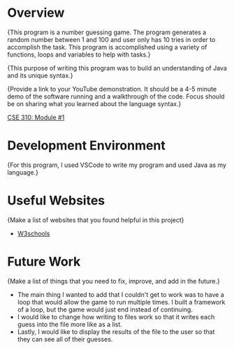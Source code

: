 # Overview

{This program is a number guessing game. The program generates a random number between 1 and 100 and user only has
10 tries in order to accomplish the task. This program is accomplished using a variety of functions, loops and variables to help with tasks.}

{This purpose of writing this program was to build an understanding of Java and its unique syntax.}

{Provide a link to your YouTube demonstration. It should be a 4-5 minute demo of the software running and a walkthrough of the code. Focus should be on sharing what you learned about the language syntax.}

[CSE 310: Module #1](https://youtu.be/9S91n2QPgAs)

# Development Environment

{For this program, I used VSCode to write my program and used Java as my language.}

# Useful Websites

{Make a list of websites that you found helpful in this project}

- [W3schools](https://www.w3schools.com/java/default.asp)

# Future Work

{Make a list of things that you need to fix, improve, and add in the future.}

- The main thing I wanted to add that I couldn't get to work was to have a loop that would allow the game to run
  multiple times. I built a framework of a loop, but the game would just end instead of continuing.
- I would like to change how writing to files work so that it writes each guess into the file more like as a list.
- Lastly, I would like to display the results of the file to the user so that they can see all of their guesses.
